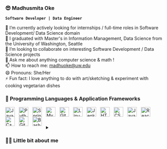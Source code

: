 ### 😎 Madhusmita Oke

**`Software Developer | Data Engineer`**

🔭 I’m currently actively looking for internships / full-time roles in Software Development/ Data Science domain <br />
🌱 I graduated with Master's in Information Management, Data Science from the University of Washington, Seattle <br />
👯 I’m looking to collaborate on interesting Software Development / Data Science projects <br />
💬 Ask me about anything computer science & math ! <br />
📫 How to reach me: madhuoke@uw.edu  <br />
😄 Pronouns: She/Her <br />
⚡  Fun fact: I love anything to do with art/sketching & experiment with cooking vegetarian dishes <br />

### 🧰 Programming Languages & Application Frameworks

<img align="left" alt="Java" width="30px" style="padding-right:10px;" src="https://cdn.jsdelivr.net/gh/devicons/devicon/icons/java/java-original.svg"/>
<img align="left" alt="Python" width="30px" style="padding-right:10px;" src="https://cdn.jsdelivr.net/gh/devicons/devicon/icons/python/python-plain.svg" />
<img align="left" alt="Spring" width="30px" style="padding-right:10px;" src="https://cdn.jsdelivr.net/gh/devicons/devicon/icons/spring/spring-original.svg" />
<img align="left" alt="MySQL" width="30px" style="padding-right:10px;" src="https://cdn.jsdelivr.net/gh/devicons/devicon/icons/mysql/mysql-original-wordmark.svg" />
<img align="left" alt="Git" width="30px" style="padding-right:10px;" src="https://cdn.jsdelivr.net/gh/devicons/devicon/icons/git/git-original.svg" />
<img align="left" alt="Linux" width="30px" style="padding-right:10px;" src="https://cdn.jsdelivr.net/gh/devicons/devicon/icons/linux/linux-original.svg" />
<img align="left" alt="Jenkins" width="30px" style="padding-right:10px;" src="https://cdn.jsdelivr.net/gh/devicons/devicon/icons/jenkins/jenkins-original.svg" />
<img align="left" alt="HTML" width="30px" style="padding-right:10px;" src="https://cdn.jsdelivr.net/gh/devicons/devicon/icons/html5/html5-plain.svg" />
<img align="left" alt="CSS" width="30px" style="padding-right:10px;" src="https://cdn.jsdelivr.net/gh/devicons/devicon/icons/css3/css3-plain.svg" />
<img align="left" alt="JavaScript" width="30px" style="padding-right:10px;" src="https://cdn.jsdelivr.net/gh/devicons/devicon/icons/javascript/javascript-plain.svg" />
<img align="left" alt="React" width="30px" style="padding-right:10px;" src="https://cdn.jsdelivr.net/gh/devicons/devicon/icons/react/react-original.svg" />
<img align="left" alt="C++" width="30px" style="padding-right:10px;" src="https://cdn.jsdelivr.net/gh/devicons/devicon/icons/cplusplus/cplusplus-line.svg" />
<img align="left" alt="GitHub" width="30px" style="padding-right:10px;" src="https://cdn.jsdelivr.net/gh/devicons/devicon/icons/github/github-original.svg" />
<img align="left" alt="Bash" width="30px" style="padding-right:10px;" src="https://cdn.jsdelivr.net/gh/devicons/devicon/icons/bash/bash-original.svg" />
<br />

#

#

<details>
 <summary><h3>👨‍💻 Little bit about me</h3></summary>
👋 Hi there! I'm Madhu, a highly motivated professional with a strong educational background and diverse work experience in the tech industry.

🎓 I hold a Bachelor of Engineering degree in Computer Engineering and a Master's in Computer Science, which has provided me with a solid foundation in the world of technology.

💼 I've had the privilege of contributing to the finance industry as part of the Credit Risk project at Accenture (UBS), where I honed my problem-solving skills and financial acumen.

💻 Additionally, I spent 3 years as a Senior Software Engineer at Western Digital (SanDisk), where I collaborated on cutting-edge projects in Memory Product Solutions, further developing my technical expertise.

🚀 My skill set includes full-stack development, with proficiency in Java and Python, as well as a strong grasp of DevOps practices. I'm passionate about building efficient, scalable software solutions that drive business success.

📈 What truly excites me, though, is the world of Data Science. I'm eager to leverage my skills and experience to delve deeper into this dynamic field, exploring new horizons and making data-driven decisions.

📬 Feel free to reach out to me at madhuoke@uw.edu if you're interested in connecting or discussing opportunities related to Software Development/ Data Science. Let's collaborate and innovate together!


### 📊 Stats

![Madhusmita's GitHub stats](https://github-readme-stats.vercel.app/api?username=madhusmita0309&show_icons=true&theme=gruvbox)

<!-- ![GitHub Streak](https://streak-stats.demolab.com?user=madhusmita0309&theme=gruvbox&border_radius=4.5) -->

#


